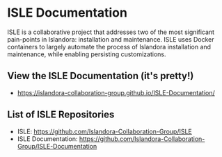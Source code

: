 # ISLE Documentation

ISLE is a collaborative project that addresses two of the most significant pain-points in Islandora: installation and maintenance. ISLE uses Docker containers to largely automate the process of Islandora installation and maintenance, while enabling persisting customizations.

## View the ISLE Documentation (it's pretty!)
* https://islandora-collaboration-group.github.io/ISLE-Documentation/

## List of ISLE Repositories
* ISLE: https://github.com/Islandora-Collaboration-Group/ISLE
* ISLE Documentation: https://github.com/Islandora-Collaboration-Group/ISLE-Documentation
